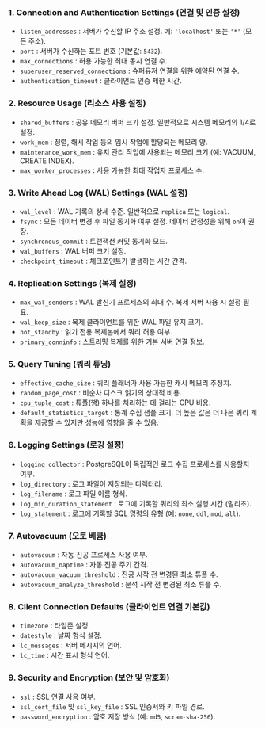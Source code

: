 ### 1. **Connection and Authentication Settings (연결 및 인증 설정)**

- `listen_addresses` : 서버가 수신할 IP 주소 설정. 예: `'localhost'` 또는 `'*'` (모든 주소).
- `port` : 서버가 수신하는 포트 번호 (기본값: `5432`).
- `max_connections` : 허용 가능한 최대 동시 연결 수.
- `superuser_reserved_connections` : 슈퍼유저 연결을 위한 예약된 연결 수.
- `authentication_timeout` : 클라이언트 인증 제한 시간.

### 2. **Resource Usage (리소스 사용 설정)**

- `shared_buffers` : 공유 메모리 버퍼 크기 설정. 일반적으로 시스템 메모리의 1/4로 설정.
- `work_mem` : 정렬, 해시 작업 등의 임시 작업에 할당되는 메모리 양.
- `maintenance_work_mem` : 유지 관리 작업에 사용되는 메모리 크기 (예: VACUUM, CREATE INDEX).
- `max_worker_processes` : 사용 가능한 최대 작업자 프로세스 수.

### 3. **Write Ahead Log (WAL) Settings (WAL 설정)**

- `wal_level` : WAL 기록의 상세 수준. 일반적으로 `replica` 또는 `logical`.
- `fsync` : 모든 데이터 변경 후 파일 동기화 여부 설정. 데이터 안정성을 위해 `on`이 권장.
- `synchronous_commit` : 트랜잭션 커밋 동기화 모드.
- `wal_buffers` : WAL 버퍼 크기 설정.
- `checkpoint_timeout` : 체크포인트가 발생하는 시간 간격.

### 4. **Replication Settings (복제 설정)**

- `max_wal_senders` : WAL 발신기 프로세스의 최대 수. 복제 서버 사용 시 설정 필요.
- `wal_keep_size` : 복제 클라이언트를 위한 WAL 파일 유지 크기.
- `hot_standby` : 읽기 전용 복제본에서 쿼리 허용 여부.
- `primary_conninfo` : 스트리밍 복제를 위한 기본 서버 연결 정보.

### 5. **Query Tuning (쿼리 튜닝)**

- `effective_cache_size` : 쿼리 플래너가 사용 가능한 캐시 메모리 추정치.
- `random_page_cost` : 비순차 디스크 읽기의 상대적 비용.
- `cpu_tuple_cost` : 튜플(행) 하나를 처리하는 데 걸리는 CPU 비용.
- `default_statistics_target` : 통계 수집 샘플 크기. 더 높은 값은 더 나은 쿼리 계획을 제공할 수 있지만 성능에 영향을 줄 수 있음.

### 6. **Logging Settings (로깅 설정)**

- `logging_collector` : PostgreSQL이 독립적인 로그 수집 프로세스를 사용할지 여부.
- `log_directory` : 로그 파일이 저장되는 디렉터리.
- `log_filename` : 로그 파일 이름 형식.
- `log_min_duration_statement` : 로그에 기록할 쿼리의 최소 실행 시간 (밀리초).
- `log_statement` : 로그에 기록할 SQL 명령의 유형 (예: `none`, `ddl`, `mod`, `all`).

### 7. **Autovacuum (오토 베큠)**

- `autovacuum` : 자동 진공 프로세스 사용 여부.
- `autovacuum_naptime` : 자동 진공 주기 간격.
- `autovacuum_vacuum_threshold` : 진공 시작 전 변경된 최소 튜플 수.
- `autovacuum_analyze_threshold` : 분석 시작 전 변경된 최소 튜플 수.

### 8. **Client Connection Defaults (클라이언트 연결 기본값)**

- `timezone` : 타임존 설정.
- `datestyle` : 날짜 형식 설정.
- `lc_messages` : 서버 메시지의 언어.
- `lc_time` : 시간 표시 형식 언어.

### 9. **Security and Encryption (보안 및 암호화)**

- `ssl` : SSL 연결 사용 여부.
- `ssl_cert_file` 및 `ssl_key_file` : SSL 인증서와 키 파일 경로.
- `password_encryption` : 암호 저장 방식 (예: `md5`, `scram-sha-256`).
